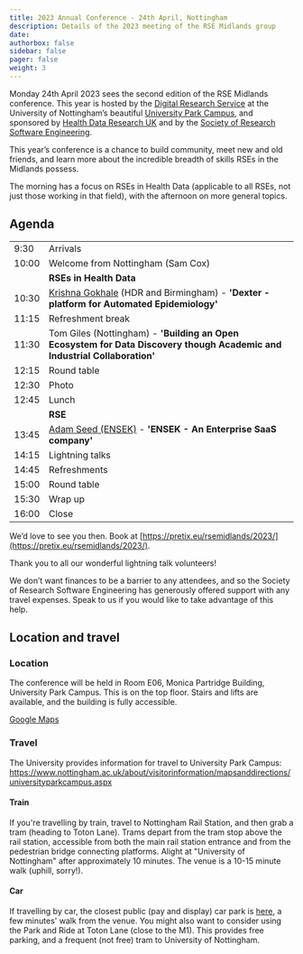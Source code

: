 ```yaml
---
title: 2023 Annual Conference - 24th April, Nottingham
description: Details of the 2023 meeting of the RSE Midlands group
date:
authorbox: false
sidebar: false
pager: false
weight: 3
---
```


Monday 24th April 2023 sees the second edition of the RSE Midlands conference. 
This year is hosted by the [Digital Research Service](https://www.nottingham.ac.uk/dts/researcher/digital-research-service/digital-research-service.aspx)
at the University of Nottingham’s beautiful [University Park Campus](https://www.nottingham.ac.uk/about/campuses/universityparkcampus.aspx), 
and sponsored by [Health Data Research UK](https://www.hdruk.ac.uk/) and by the 
[Society of Research Software Engineering](https://society-rse.org/).

This year’s conference is a chance to build community, meet new and old friends, and learn more about the incredible 
breadth of skills RSEs in the Midlands possess.

The morning has a focus on RSEs in Health Data (applicable to all RSEs, not just those working
in that field), with the afternoon on more general topics. 

## Agenda

|||
|--|--|
| 9:30 | Arrivals |
| 10:00 | Welcome from Nottingham (Sam Cox) |
|   | **RSEs in Health Data** |
| 10:30 | [Krishna Gokhale](https://www.birmingham.ac.uk/staff/profiles/applied-health/gokhale-krishna.aspx) (HDR and Birmingham) - __'Dexter - platform for Automated Epidemiology'__ |
| 11:15 | Refreshment break |
| 11:30 | Tom Giles (Nottingham) - __'Building an Open Ecosystem for Data Discovery though Academic and Industrial Collaboration'__|
| 12:15 | Round table |
| 12:30 | Photo |
| 12:45 | Lunch |
|   | **RSE** |
| 13:45 | [Adam Seed (ENSEK)](https://www.linkedin.com/in/adam-seed-12450618/) - __'ENSEK - An Enterprise SaaS company'__ |
| 14:15 | Lightning talks |
| 14:45 | Refreshments |
| 15:00 | Round table |
| 15:30 | Wrap up |
| 16:00 | Close |

We’d love to see you then. Book at [https://pretix.eu/rsemidlands/2023/](https://pretix.eu/rsemidlands/2023/). 

Thank you to all our wonderful lightning talk volunteers!

We don’t want finances to be a barrier to any attendees, and so the Society of Research Software Engineering has 
generously offered support with any travel expenses. Speak to us if you would like to take advantage of this help.

## Location and travel

### Location
The conference will be held in Room E06, Monica Partridge Building, University Park Campus. 
This is on the top floor. Stairs and lifts are available, and the building is fully accessible.

[Google Maps](https://www.google.co.uk/maps/place/Monica+Partridge+Building/@52.9388984,-1.1983711,19z/data=!4m6!3m5!1s0x4879c3e2d4c8dc83:0xb48fa08fd229d9a8!8m2!3d52.9391044!4d-1.1980617!16s%2Fg%2F11grnvrdxl)


### Travel

The University provides information for travel to University Park Campus: https://www.nottingham.ac.uk/about/visitorinformation/mapsanddirections/universityparkcampus.aspx

#### Train
If you're travelling by train, travel to Nottingham Rail Station, and then grab a tram (heading to Toton Lane). 
Trams depart from the tram stop above the rail station, accessible from both the main rail station entrance and 
from the pedestrian bridge connecting platforms. Alight at "University of Nottingham" after approximately 10 minutes. The venue is a 10-15 minute walk (uphill, sorry!).

#### Car
If travelling by car, the closest public (pay and display) car park is 
[here](https://www.google.co.uk/maps/place/Main+Visitor+Car+Park/@52.940365,-1.1948261,299m/data=!3m1!1e3!4m6!3m5!1s0x4879c208ded048ed:0x19acb9ab0140e036!8m2!3d52.9407657!4d-1.1943649!16s%2Fg%2F11sb7cb_9h), 
a few minutes' walk from the venue. 
You might also want to consider using the Park and Ride at Toton Lane (close to the M1). This provides free parking, and a frequent (not free) tram to University of Nottingham.


<!--more-->